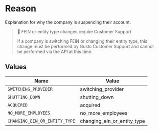 # Reason

Explanation for why the company is suspending their account.

> 🚧 FEIN or entity type changes require Customer Support
>
> If a company is switching FEIN or changing their entity type, this change must be performed by Gusto Customer Support and cannot be performed via the API at this time.


## Values

| Name                          | Value                         |
| ----------------------------- | ----------------------------- |
| `SWITCHING_PROVIDER`          | switching_provider            |
| `SHUTTING_DOWN`               | shutting_down                 |
| `ACQUIRED`                    | acquired                      |
| `NO_MORE_EMPLOYEES`           | no_more_employees             |
| `CHANGING_EIN_OR_ENTITY_TYPE` | changing_ein_or_entity_type   |